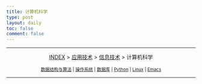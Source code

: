 ```yaml
---
title: 计算机科学
type: post
layout: daily
toc: false
comment: false
---
```

---
<span><center>[INDEX](/gknows/index) > [应用技术](/gknows/应用技术) > [信息技术](/gknows/信息技术) > 计算机科学</center></span>

<small><center>[数据结构与算法](/gknows/数据结构与算法) | [操作系统](/gknows/操作系统) | [数据库](/gknows/数据库) | [Python](/gknows/python) | [Linux](/gknows/linux) | [Emacs](/gknows/emacs)</center></small>

---
